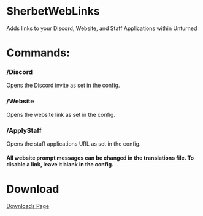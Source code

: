 # SherbetWebLinks
Adds links to your Discord, Website, and Staff Applications within Unturned

# Commands:
### /Discord

Opens the Discord invite as set in the config.

### /Website

Opens the website link as set in the config.

### /ApplyStaff

Opens the staff applications URL as set in the config.

#### All website prompt messages can be changed in the translations file. To disable a link, leave it blank in the config.

# Download
<a href="https://github.com/ShimmyMySherbet/SherbetWebLinks/releases/tag/v1.0">Downloads Page</a>
